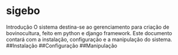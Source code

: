 # sigebo
Introdução 
  O sistema destina-se ao gerenciamento para criação de bovinocultura, feito em python e django framework.
  Este documento contará com a instalação, configuração e a manipulação do sistema.
##Instalação
##Configuração
##Manipulação

